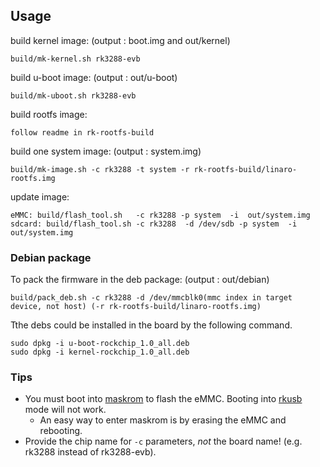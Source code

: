 ## Usage

build kernel image:  (output : boot.img and out/kernel)

	build/mk-kernel.sh rk3288-evb
    
build u-boot image:  (output : out/u-boot)

	build/mk-uboot.sh rk3288-evb
    
build rootfs image:

	follow readme in rk-rootfs-build

build one system image:  (output : system.img)

	build/mk-image.sh -c rk3288 -t system -r rk-rootfs-build/linaro-rootfs.img

update image: 

	eMMC: build/flash_tool.sh   -c rk3288 -p system  -i  out/system.img
	sdcard: build/flash_tool.sh -c rk3288  -d /dev/sdb -p system  -i  out/system.img 

### Debian package

To pack the firmware in the deb package:  (output : out/debian)

	build/pack_deb.sh -c rk3288 -d /dev/mmcblk0(mmc index in target device, not host) (-r rk-rootfs-build/linaro-rootfs.img)

Tthe debs could be installed in the board by the following command.   

	sudo dpkg -i u-boot-rockchip_1.0_all.deb
	sudo dpkg -i kernel-rockchip_1.0_all.deb

### Tips
* You must boot into [maskrom](http://opensource.rock-chips.com/wiki_Rockusb#Maskrom_mode) to flash the eMMC. Booting into [rkusb](http://opensource.rock-chips.com/wiki_Rockusb#Miniloader_Rockusb.C2.A0mode) mode will not work.
  * An easy way to enter maskrom is by erasing the eMMC and rebooting.
* Provide the chip name for `-c` parameters, _not_ the board name! (e.g. rk3288 instead of rk3288-evb).
